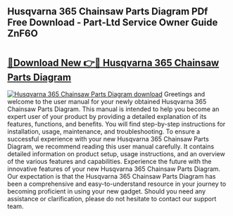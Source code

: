 ## Husqvarna 365 Chainsaw Parts Diagram PDf Free Download - Part-Ltd Service Owner Guide ZnF6O

# <h2><a href="http://dfo49zv.blite.top/?on=Husqvarna+365+Chainsaw+Parts+Diagram">🔗Download New 👉🔴 Husqvarna 365 Chainsaw Parts Diagram</a></h2>

[![Husqvarna 365 Chainsaw Parts Diagram download](https://i.imgur.com/lujVjoI.png)](http://dfo49zv.blite.top/?on=Husqvarna+365+Chainsaw+Parts+Diagram)
Greetings and welcome to the user manual for your newly obtained Husqvarna 365 Chainsaw Parts Diagram. This manual is intended to help you become an expert user of your product by providing a detailed explanation of its features, functions, and benefits. You will find step-by-step instructions for installation, usage, maintenance, and troubleshooting. To ensure a successful experience with your new Husqvarna 365 Chainsaw Parts Diagram, we recommend reading this user manual carefully. It contains detailed information on product setup, usage instructions, and an overview of the various features and capabilities. Experience the future with the innovative features of your new Husqvarna 365 Chainsaw Parts Diagram. Our expectation is that the Husqvarna 365 Chainsaw Parts Diagram has been a comprehensive and easy-to-understand resource in your journey to becoming proficient in using your new gadget. Should you need any assistance or clarification, please do not hesitate to contact our support team.

